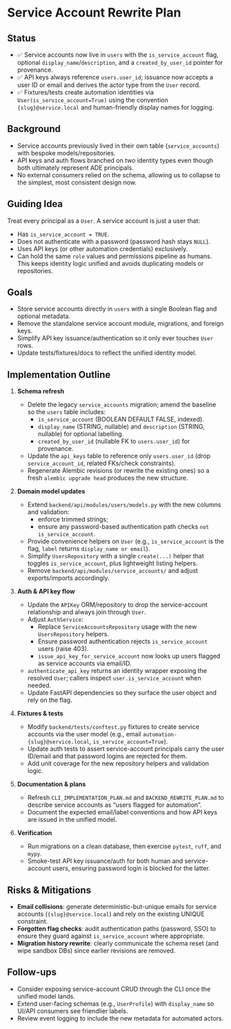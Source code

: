 # Service Account Rewrite Plan

## Status
- ✅ Service accounts now live in `users` with the `is_service_account` flag, optional `display_name`/`description`, and a `created_by_user_id` pointer for provenance.
- ✅ API keys always reference `users.user_id`; issuance now accepts a user ID or email and derives the actor type from the `User` record.
- ✅ Fixtures/tests create automation identities via `User(is_service_account=True)` using the convention `{slug}@service.local` and human-friendly display names for logging.

## Background
- Service accounts previously lived in their own table (`service_accounts`) with bespoke models/repositories.
- API keys and auth flows branched on two identity types even though both ultimately represent ADE principals.
- No external consumers relied on the schema, allowing us to collapse to the simplest, most consistent design now.

## Guiding Idea
Treat every principal as a `User`. A service account is just a user that:
- Has `is_service_account = TRUE`.
- Does not authenticate with a password (password hash stays `NULL`).
- Uses API keys (or other automation credentials) exclusively.
- Can hold the same `role` values and permissions pipeline as humans.
This keeps identity logic unified and avoids duplicating models or repositories.

## Goals
- Store service accounts directly in `users` with a single Boolean flag and optional metadata.
- Remove the standalone service account module, migrations, and foreign keys.
- Simplify API key issuance/authentication so it only ever touches `User` rows.
- Update tests/fixtures/docs to reflect the unified identity model.

## Implementation Outline
1. **Schema refresh**
   - Delete the legacy `service_accounts` migration; amend the baseline so the `users` table includes:
     - `is_service_account` (BOOLEAN DEFAULT FALSE, indexed).
     - `display_name` (STRING, nullable) and `description` (STRING, nullable) for optional labelling.
     - `created_by_user_id` (nullable FK to `users.user_id`) for provenance.
   - Update the `api_keys` table to reference only `users.user_id` (drop `service_account_id`, related FKs/check constraints).
   - Regenerate Alembic revisions (or rewrite the existing ones) so a fresh `alembic upgrade head` produces the new structure.

2. **Domain model updates**
   - Extend `backend/api/modules/users/models.py` with the new columns and validation:
     - enforce trimmed strings;
     - ensure any password-based authentication path checks `not is_service_account`.
   - Provide convenience helpers on `User` (e.g., `is_service_account` is the flag, `label` returns `display_name or email`).
   - Simplify `UsersRepository` with a single `create(...)` helper that toggles `is_service_account`, plus lightweight listing helpers.
   - Remove `backend/api/modules/service_accounts/` and adjust exports/imports accordingly.

3. **Auth & API key flow**
   - Update the `APIKey` ORM/repository to drop the service-account relationship and always join through `User`.
   - Adjust `AuthService`:
     - Replace `ServiceAccountsRepository` usage with the new `UsersRepository` helpers.
     - Ensure password authentication rejects `is_service_account` users (raise 403).
     - `issue_api_key_for_service_account` now looks up users flagged as service accounts via email/ID.
   - `authenticate_api_key` returns an identity wrapper exposing the resolved `User`; callers inspect `user.is_service_account` when needed.
   - Update FastAPI dependencies so they surface the user object and rely on the flag.

4. **Fixtures & tests**
   - Modify `backend/tests/conftest.py` fixtures to create service accounts via the user model (e.g., email `automation-{slug}@service.local`, `is_service_account=True`).
   - Update auth tests to assert service-account principals carry the user ID/email and that password logins are rejected for them.
   - Add unit coverage for the new repository helpers and validation logic.

5. **Documentation & plans**
   - Refresh `CLI_IMPLEMENTATION_PLAN.md` and `BACKEND_REWRITE_PLAN.md` to describe service accounts as “users flagged for automation”.
   - Document the expected email/label conventions and how API keys are issued in the unified model.

6. **Verification**
   - Run migrations on a clean database, then exercise `pytest`, `ruff`, and `mypy`.
   - Smoke-test API key issuance/auth for both human and service-account users, ensuring password login is blocked for the latter.

## Risks & Mitigations
- **Email collisions**: generate deterministic-but-unique emails for service accounts (`{slug}@service.local`) and rely on the existing UNIQUE constraint.
- **Forgotten flag checks**: audit authentication paths (password, SSO) to ensure they guard against `is_service_account` where appropriate.
- **Migration history rewrite**: clearly communicate the schema reset (and wipe sandbox DBs) since earlier revisions are removed.

## Follow-ups
- Consider exposing service-account CRUD through the CLI once the unified model lands.
- Extend user-facing schemas (e.g., `UserProfile`) with `display_name` so UI/API consumers see friendlier labels.
- Review event logging to include the new metadata for automated actors.
